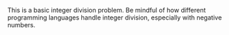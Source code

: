 This is a basic integer division problem. Be mindful of how different programming languages handle integer division, especially with negative numbers.